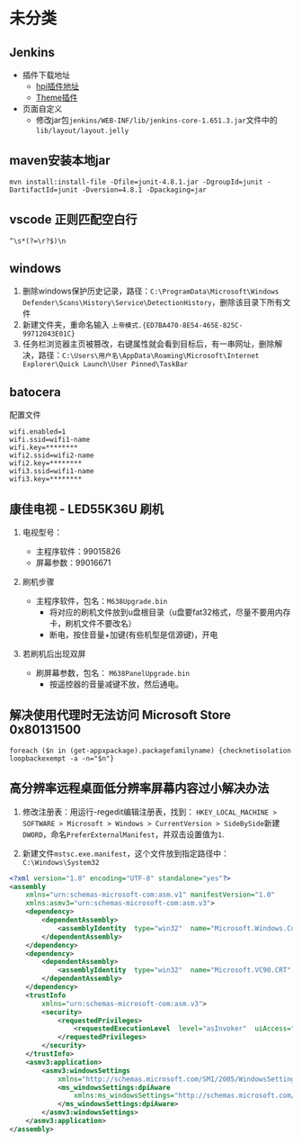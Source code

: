 # 未分类

## Jenkins

- 插件下载地址
  - [hpi插件地址](http://updates.jenkins-ci.org/latest/)
  - [Theme插件](http://wiki.jenkins-ci.org/display/JENKINS/Simple+Theme+Plugin)
- 页面自定义
  - 修改jar包`jenkins/WEB-INF/lib/jenkins-core-1.651.3.jar`文件中的`lib/layout/layout.jelly`

## maven安装本地jar

```shell
mvn install:install-file -Dfile=junit-4.8.1.jar -DgroupId=junit -DartifactId=junit -Dversion=4.8.1 -Dpackaging=jar
```

## vscode 正则匹配空白行

```shell
^\s*(?=\r?$)\n
```

## windows

1. 删除windows保护历史记录，路径：`C:\ProgramData\Microsoft\Windows Defender\Scans\History\Service\DetectionHistory`，删除该目录下所有文件
2. 新建文件夹，重命名输入 `上帝模式.{ED7BA470-8E54-465E-825C-99712043E01C}`
3. 任务栏浏览器主页被篡改，右键属性就会看到目标后，有一串网址，删除解决，路径：`C:\Users\用户名\AppData\Roaming\Microsoft\Internet Explorer\Quick Launch\User Pinned\TaskBar`

## batocera

配置文件

```text
wifi.enabled=1
wifi.ssid=wifi1-name
wifi.key=********
wifi2.ssid=wifi2-name
wifi2.key=********
wifi3.ssid=wifi1-name
wifi3.key=********
```

## 康佳电视 - LED55K36U 刷机

1. 电视型号：
    - 主程序软件：99015826
    - 屏幕参数：99016671

2. 刷机步骤
    - 主程序软件，包名：`M638Upgrade.bin`
      - 将对应的刷机文件放到u盘根目录（u盘要fat32格式，尽量不要用内存卡，刷机文件不要改名）
      - 断电，按住音量+加键(有些机型是信源键)，开电

3. 若刷机后出现双屏
    - 刷屏幕参数，包名： `M638PanelUpgrade.bin`
      - 按遥控器的音量减键不放，然后通电。

## 解决使用代理时无法访问 Microsoft Store 0x80131500

```shell
foreach ($n in (get-appxpackage).packagefamilyname) {checknetisolation loopbackexempt -a -n="$n"}
```

## 高分辨率远程桌面低分辨率屏幕内容过小解决办法

1. 修改注册表：用运行-regedit编辑注册表，找到：
`HKEY_LOCAL_MACHINE > SOFTWARE > Microsoft > Windows > CurrentVersion > SideBySide`新建`DWORD`，命名`PreferExternalManifest`，并双击设置值为`1`.

2. 新建文件`mstsc.exe.manifest`，这个文件放到指定路径中：`C:\Windows\System32`

```xml
<?xml version="1.0" encoding="UTF-8" standalone="yes"?>
<assembly
    xmlns="urn:schemas-microsoft-com:asm.v1" manifestVersion="1.0"
    xmlns:asmv3="urn:schemas-microsoft-com:asm.v3">
    <dependency>
        <dependentAssembly>
            <assemblyIdentity  type="win32"  name="Microsoft.Windows.Common-Controls"  version="6.0.0.0" processorArchitecture="*"  publicKeyToken="6595b64144ccf1df" language="*"></assemblyIdentity>
        </dependentAssembly>
    </dependency>
    <dependency>
        <dependentAssembly>
            <assemblyIdentity  type="win32"  name="Microsoft.VC90.CRT"  version="9.0.21022.8"  processorArchitecture="amd64"  publicKeyToken="1fc8b3b9a1e18e3b"></assemblyIdentity>
        </dependentAssembly>
    </dependency>
    <trustInfo
        xmlns="urn:schemas-microsoft-com:asm.v3">
        <security>
            <requestedPrivileges>
                <requestedExecutionLevel  level="asInvoker"  uiAccess="false"/>
            </requestedPrivileges>
        </security>
    </trustInfo>
    <asmv3:application>
        <asmv3:windowsSettings
            xmlns="http://schemas.microsoft.com/SMI/2005/WindowsSettings">
            <ms_windowsSettings:dpiAware
                xmlns:ms_windowsSettings="http://schemas.microsoft.com/SMI/2005/WindowsSettings">false
            </ms_windowsSettings:dpiAware>
        </asmv3:windowsSettings>
    </asmv3:application>
</assembly>
```
